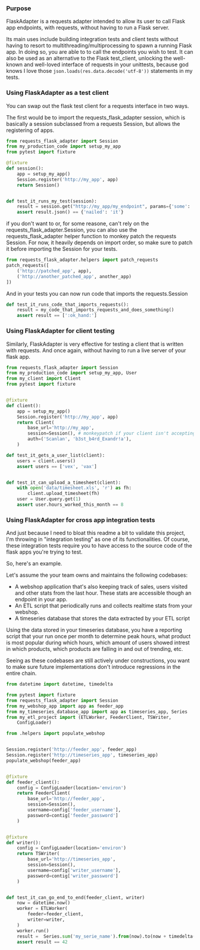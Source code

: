 ### Purpose

FlaskAdapter is a requests adapter intended to allow its user to call Flask app endpoints, with requests, without having to run a Flask server.

Its main uses include building integration tests and client tests without having to resort to multithreading/multiprocessing to spawn a running Flask app. In doing so, you are able to to call the endpoints you wish to test. It can also be used as an alternative to the Flask test_client, unlocking the well-known and well-loved interface of requests in your unittests, because god knows I love those `json.loads(res.data.decode('utf-8'))` statements in my tests.

### Using FlaskAdapter as a test client

You can swap out the flask test client for a requests interface in two ways.

The first would be to import the requests_flask_adapter session, which is basically a session subclassed from a requests Session, but allows the registering of apps.

```python
from requests_flask_adapter import Session
from my_production_code import setup_my_app
from pytest import fixture

@fixture
def session():
    app = setup_my_app()
    Session.register('http://my_app', app)
    return Session()


def test_it_runs_my_test(session):
    result = session.get("http://my_app/my_endpoint", params={'some': 'params'})
    assert result.json() == {'nailed': 'it'}

```

if you don't want to or, for some reasone, can't rely on the requests_flask_adapter.Session, you can also use the requests_flask_adapter helper function to monkey patch the requests Session. For now, it heavily depends on import order, so make sure to patch it before importing the Session for your tests.

```python
from requests_flask_adapter.helpers import patch_requests
patch_requests([
    ('http://patched_app', app),
    ('http://another_patched_app', another_app)
])

```

And in your tests you can now run code that imports the requests.Session

```python
def test_it_runs_code_that_imports_requests():
    result = my_code_that_imports_requests_and_does_something()
    assert result == [':ok_hand:']

```

### Using FlaskAdapter for client testing

Similarly, FlaskAdapter is very effective for testing a client that is written with requests.
And once again, without having to run a live server of your flask app.

```python
from requests_flask_adapter import Session
from my_production_code import setup_my_app, User
from my_client import Client
from pytest import fixture


@fixture
def client():
    app = setup_my_app()
    Session.register('http://my_app', app)
    return Client(
        base_url='http://my_app',
        session=Session(), # monkeypatch if your client isn't accepting another session.
        auth=('Scanlan', 'b3st_b4rd_Exandr!a'),
    )

def test_it_gets_a_user_list(client):
    users = client.users()
    assert users == ['vex', 'vax']


def test_it_can_upload_a_timesheet(client):
    with open('data/timesheet.xls', 'r') as fh:
        client.upload_timesheet(fh)
    user = User.query.get(1)
    assert user.hours_worked_this_month == 8

```

### Using FlaskAdapter for cross app integration tests

And just because I need to bloat this readme a bit to validate this project, I'm throwing in "integration testing" as one of its functionalities.
Of course, these integration tests require you to have access to the source code of the flask apps you're trying to test.

So, here's an example.

Let's assume the your team owns and maintains the following codebases:
 - A webshop application that's also keeping track of sales, users visited and other stats from the last hour. These stats are accessible though an endpoint in your app.
 - An ETL script that periodically runs and collects realtime stats from your webshop.
 - A timeseries database that stores the data extracted by your ETL script

Using the data stored in your timeseries database, you have a reporting script that your run once per month to determine peak hours, what product is most popular during which hours, which amount of users showed intrest in which products, which products are falling in and out of trending, etc.

Seeing as these codebases are still actively under constructions, you want to make sure future implementations don't introduce regressions in the entire chain.

```python
from datetime import datetime, timedelta

from pytest import fixture
from requests_flask_adapter import Session
from my_webshop_app import app as feeder_app
from my_timeseries_database_app import app as timeseries_app, Series
from my_etl_project import (ETLWorker, FeederClient, TSWriter,
    ConfigLoader)

from .helpers import populate_webshop


Session.register('http://feeder_app', feeder_app)
Session.register('http://timeseries_app', timeseries_app)
populate_webshop(feeder_app)


@fixture
def feeder_client():
    config = ConfigLoader(location='environ')
    return FeederClient(
        base_url='http://feeder_app',
        session=Session(),
        username=config['feeder_username'],
        password=contig['feeder_password']
    )


@fixture
def writer():
    config = ConfigLoader(location='environ')
    return TSWriter(
        base_url='http://timeseries_app',
        session=Session(),
        username=config['writer_username'],
        password=contig['writer_password']
    )


def test_it_can_go_end_to_end(feeder_client, writer)
    now = datetime.now()
    worker = ETLWorker(
        feeder=feeder_client,
        writer=writer,
    )
    worker.run()
    result =  Series.sum('my_serie_name').from(now).to(now + timedelta(days=1))
    assert result == 42

```


